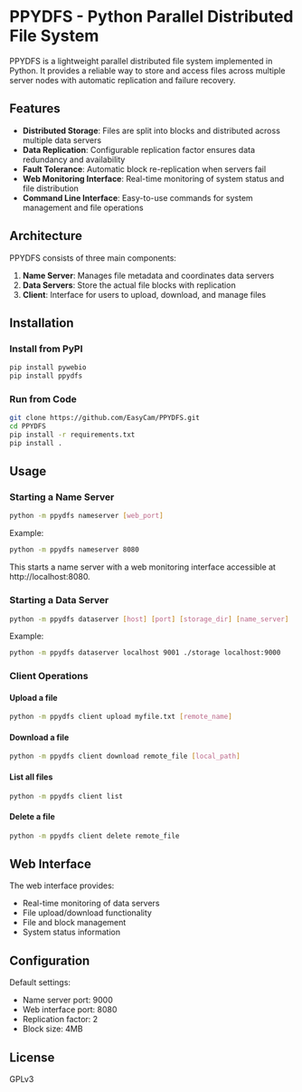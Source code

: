 # PPYDFS - Python Parallel Distributed File System

PPYDFS is a lightweight parallel distributed file system implemented in Python. It provides a reliable way to store and access files across multiple server nodes with automatic replication and failure recovery.

## Features

- **Distributed Storage**: Files are split into blocks and distributed across multiple data servers
- **Data Replication**: Configurable replication factor ensures data redundancy and availability
- **Fault Tolerance**: Automatic block re-replication when servers fail
- **Web Monitoring Interface**: Real-time monitoring of system status and file distribution
- **Command Line Interface**: Easy-to-use commands for system management and file operations

## Architecture

PPYDFS consists of three main components:

1. **Name Server**: Manages file metadata and coordinates data servers
2. **Data Servers**: Store the actual file blocks with replication
3. **Client**: Interface for users to upload, download, and manage files

## Installation

### Install from PyPI

```bash
pip install pywebio
pip install ppydfs
```

### Run from Code

```bash
git clone https://github.com/EasyCam/PPYDFS.git
cd PPYDFS
pip install -r requirements.txt
pip install .
```

## Usage

### Starting a Name Server

```bash
python -m ppydfs nameserver [web_port]
```

Example:

```bash
python -m ppydfs nameserver 8080
```

This starts a name server with a web monitoring interface accessible at http://localhost:8080.

### Starting a Data Server

```bash
python -m ppydfs dataserver [host] [port] [storage_dir] [name_server]
```

Example:
```bash
python -m ppydfs dataserver localhost 9001 ./storage localhost:9000
```

### Client Operations

#### Upload a file

```bash
python -m ppydfs client upload myfile.txt [remote_name]
```

#### Download a file

```bash
python -m ppydfs client download remote_file [local_path]
```

#### List all files

```bash
python -m ppydfs client list
```

#### Delete a file

```bash
python -m ppydfs client delete remote_file
```

## Web Interface

The web interface provides:

- Real-time monitoring of data servers
- File upload/download functionality
- File and block management
- System status information

## Configuration

Default settings:
- Name server port: 9000
- Web interface port: 8080
- Replication factor: 2
- Block size: 4MB


## License

GPLv3